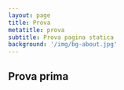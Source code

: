 ```yaml
---
layout: page
title: Prova
metatitle: prova
subtitle: Prova pagina statica
background: '/img/bg-about.jpg'
---
```


## Prova prima
